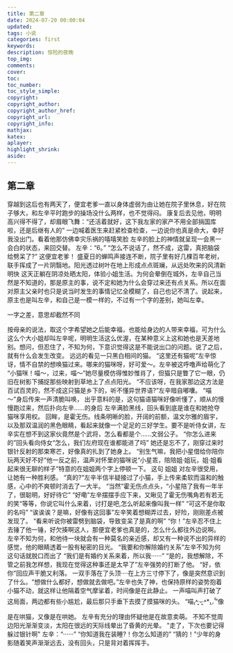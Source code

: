 ```yaml
---
title: 第二章
date: 2024-07-20 00:00:04
updated:
tags: 小说
categories: first
keywords:
description: 惊险的夜晚
top_img: 
comments:
cover:
toc:
toc_number:
toc_style_simple:
copyright:
copyright_author:
copyright_author_href:
copyright_url:
copyright_info:
mathjax:
katex:
aplayer:
highlight_shrink:
aside:
---
```

## 第二章 
穿越到这后也有两天了，便宜老爹一直以身体虚弱为由让她在院子里休息，好在院子够大，和左辛平时跑步的操场没什么两样，也不觉得闷。
康复后去见他，明明高兴得不得了，却眉眼飞舞：“还活着就好，这下我左家的家产不用全部捐国库啦，还是后继有人的”
一边喊着医生来赶紧检查检查，一边说你也真是命大，幸好我没出门。看着他那仿佛幸灾乐祸的嘻嘻笑脸
左辛的脸上的神情就呈现一会黑一会白的状态，来回交替。
左辛：“6。”
“怎么不说话了，然不成，这雷，真把脑袋给劈呆了?”
这便宜老爹！
盛夏日的蝉鸣声接连不断，院子里有好几棵百年老树，联手挥成了一片阴翳地。阳光透过树叶在地上形成点点斑斓，从远处吹来的风清新明快
这天正躺在阴凉处晒太阳，体验小姐生活。为何会晕倒在城外，左辛自己当然是不知道的，那是原主的事，说不定和她为什么会穿过来还有点关系。所以在面对原主父亲时也只是说当时发生的事情记忆全模糊了，自己也记不清了。说起来，原主也是叫左辛，和自己是一模一样的，不过有一个字的差别，她叫左幸。

一字之差，意思却截然不同

按母亲的说法，取这个字希望她之后能幸福，也能给身边的人带来幸福，可为什么这么个大小姐却叫左辛呢，明明生活这么优渥，在某种意义上这和她也是天差地别。想问，但忍住了，不知为何，下意识觉得这是不能说出口的问题。说了之后，就有什么会发生改变。
远远的看见一只黑白相间的猫。
“这里还有猫呢”左辛惊讶，情不自禁的想唤猫过来。哪来的猫咪呀，好可爱～。左辛被这呼噜声给萌化了
“小猫咪！喵～，过来，喵～”她尽量模仿得惟妙惟肖了，但猫只是瞥了它一眼，仍旧在树影下捕捉那些映射到草地上了点点阳光。
“不应该呀，在我家那边这方法是百试百灵的，然不成这只猫是乡下的，听不懂异世界语?”左辛暗自嘟囔。
“喵～”身后传来一声清脆叫唤，
出乎意料的是，这句猫语猫咪好像听懂了，顺从的慢慢跑过来，然后扑向左辛……的身后
左辛满脸黑线，回头看到底是谁在和她抢夺猫咪享用权。
回眸，是霍无伤。线条明晰的脸，开阔的前额，温文尔雅的眉宇，以及那双温润的黑色眼睛，看起来就像一个足足的三好学生。要不是听侍女讲，左辛实在想不到这家伙竟然是个武将，怎么看都是个……文弱公子。
“你怎么进来的”回头看向侍女“怎么，我们左府现在谁都能进了吗”
她还是忘不了，刚穿过来时银针反射的那束寒芒，好像真的扎到了她身上。
“别生气嘛，我把小星借给你陪你玩两天好不好”他一反之前，温声对怀里的猫咪说“小星乖，陪陪姐·姐玩，姐·姐看起来很无聊的样子”特意的在姐姐两个字上停顿一下。
这句 姐姐 对左辛很受用，让她有一种胜利感。
“真的?”左辛半信半疑接过了小猫，手上传来柔软而温和的触感，心中的不爽顿时消去了一大半。
“当然”霍无伤点点头，“小星陪了我有一年半了，很聪明，好好待它”
“好嘞”左辛摆摆手应下来，又瞅见了霍无伤嘴角若有若无的笑“等等，你说它叫什么来着，讨打是吧,怎么听起来像叫我一样”
“可这不是你取的名吗”
“诶诶诶？是嘛，好像有这回事”左辛笑着想糊弄过去，好险，刚刚差点被发现了。
“看来听说你被雷劈到脑袋，导致变呆了是真的啊”
“你！”左辛忍不住上去锤了他一锤，好欠揍啊这人，那便宜老爹也真是的，怎么什么都往外边说啊。
左辛不知为何，和他待一块就会有一种莫名的亲近感，却又有一种说不出的异样的感觉，他的眼睛透着一股有秘密的目光。
“我要和你解除婚约关系”左辛不知为何这句话就脱口而出了
“我们是有婚约关系来着，所以我······”
“是的，我想解除，不管之前我怎样想，我现在觉得这种事还是太早了”左辛强势的打断了他。
“好，依你”回应声干脆又利落。
一双手落在了头顶····在上方三寸停下了，像是突然意识到了什么。“想做什么都好，想做就去做吧。”左辛也失了神，也保持原样的姿势抱着小猫不动，就这样让他隔着空气摩挲着，时间像是在此静止。
一声喵叫声打破了这局面，两边都有些小尴尬，最后那只手垂下去摸了摸猫咪的头。
“喵₍˄·͈༝·͈˄*₎◞ ̑̑”像是在哄猫，又像是在哄她。
左辛有充分的理由怀疑他是在故意卖萌。
不知不觉周边阳光渐渐变淡，太阳在很远的天际线晕出了昏黄的光晕。
"走了，下次也要记得躲过银针啊"
左辛：“······”
“你知道我在装睡?！你怎么知道的”
“猜的！”少年的身影随着笑声渐渐远去，没有回头，只是背对着挥挥手。
